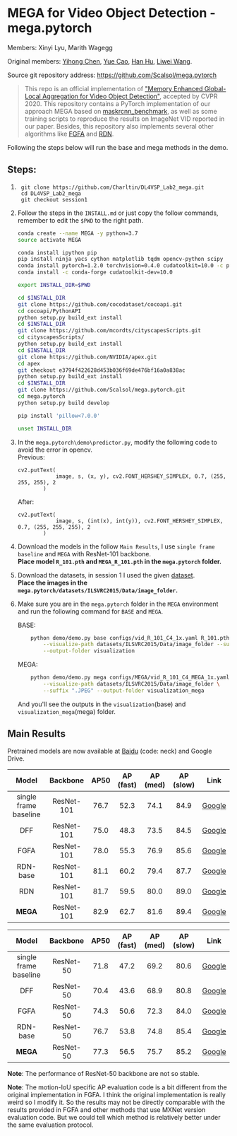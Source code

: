# MEGA for Video Object Detection - mega.pytorch
Members: Xinyi Lyu, Marith Wagegg

Original members: [Yihong Chen](https://scalsol.github.io), [Yue Cao](http://yue-cao.me), [Han Hu](https://ancientmooner.github.io/), [Liwei Wang](http://www.liweiwang-pku.com/).

Source git repository address: https://github.com/Scalsol/mega.pytorch

> This repo is an official implementation of ["Memory Enhanced Global-Local Aggregation for Video Object Detection"](https://arxiv.org/abs/2003.12063), accepted by CVPR 2020. This repository contains a PyTorch implementation of our approach MEGA based on [maskrcnn_benchmark](https://github.com/facebookresearch/maskrcnn-benchmark), as well as some training scripts to reproduce the results on ImageNet VID reported in our paper. 
> Besides, this repository also implements several other algorithms like [FGFA](http://openaccess.thecvf.com/content_iccv_2017/html/Zhu_Flow-Guided_Feature_Aggregation_ICCV_2017_paper.html) and [RDN](https://arxiv.org/abs/1908.09511). 

Following the steps below will run the base and mega methods in the demo.

## Steps:
1. ```
    git clone https://github.com/Charltin/DL4VSP_Lab2_mega.git
    cd DL4VSP_Lab2_mega
    git checkout session1
    ```

2. Follow the steps in the `INSTALL.md` or just copy the follow commands, remember to edit the `$PWD` to the right path.
    ```bash
    conda create --name MEGA -y python=3.7
    source activate MEGA

    conda install ipython pip
    pip install ninja yacs cython matplotlib tqdm opencv-python scipy
    conda install pytorch=1.2.0 torchvision=0.4.0 cudatoolkit=10.0 -c pytorch
    conda install -c conda-forge cudatoolkit-dev=10.0

    export INSTALL_DIR=$PWD

    cd $INSTALL_DIR
    git clone https://github.com/cocodataset/cocoapi.git
    cd cocoapi/PythonAPI
    python setup.py build_ext install
    cd $INSTALL_DIR
    git clone https://github.com/mcordts/cityscapesScripts.git
    cd cityscapesScripts/
    python setup.py build_ext install
    cd $INSTALL_DIR
    git clone https://github.com/NVIDIA/apex.git
    cd apex
    git checkout e3794f422628d453b036f69de476bf16a0a838ac
    python setup.py build_ext install
    cd $INSTALL_DIR
    git clone https://github.com/Scalsol/mega.pytorch.git
    cd mega.pytorch
    python setup.py build develop

    pip install 'pillow<7.0.0'

    unset INSTALL_DIR
    ```
3. In the `mega.pytorch\demo\predictor.py`, modify the following code to avoid the error in opencv.  
    Previous:
    ```
    cv2.putText(
                image, s, (x, y), cv2.FONT_HERSHEY_SIMPLEX, 0.7, (255, 255, 255), 2
            )
    ```
    After:
    ```
    cv2.putText(
                image, s, (int(x), int(y)), cv2.FONT_HERSHEY_SIMPLEX, 0.7, (255, 255, 255), 2
            )
    ```
3. Download the models in the follow `Main Results`, I use `single frame baseline` and `MEGA` with ResNet-101 backbone.  
**Place model `R_101.pth` and `MEGA_R_101.pth` in the `mega.pytorch` folder.**

4. Download the datasets, in session 1 I used the given [dataset](https://posgrado.uam.es/mod/resource/view.php?id=908972).  
**Place the images in the `mega.pytorch/datasets/ILSVRC2015/Data/image_folder`.**

5. Make sure you are in the `mega.pytorch` folder in the `MEGA` environment and run the following command for `BASE` and `MEGA`. 

    BASE:
    ```bash
        python demo/demo.py base configs/vid_R_101_C4_1x.yaml R_101.pth \
            --visualize-path datasets/ILSVRC2015/Data/image_folder --suffix ".JPEG"\
            --output-folder visualization
    ```
    MEGA:
    ```bash
        python demo/demo.py mega configs/MEGA/vid_R_101_C4_MEGA_1x.yaml MEGA_R_101.pth \
            --visualize-path datasets/ILSVRC2015/Data/image_folder \
            --suffix ".JPEG" --output-folder visualization_mega
    ```

    And you'll see the outputs in the `visualization`(base) and `visualization_mega`(mega) folder.

## Main Results

Pretrained models are now available at [Baidu](https://pan.baidu.com/s/1qjIAD3ohaJO8EF1mZ4nLEg) (code: neck) and Google Drive.

Model | Backbone | AP50 | AP (fast) | AP (med) | AP (slow) | Link
:---: | :---: | :---: | :---: | :---: | :---: |:---:
single frame baseline | ResNet-101 | 76.7 | 52.3 | 74.1 | 84.9 | [Google](https://drive.google.com/file/d/1W17f9GC60rHU47lUeOEfU--Ra-LTw3Tq/view?usp=sharing)
DFF | ResNet-101 | 75.0 | 48.3 | 73.5 | 84.5 | [Google](https://drive.google.com/file/d/1Dn_RQRlA7z2XkRRS4XERUW_UH9jlNvMo/view?usp=sharing)
FGFA | ResNet-101 | 78.0 | 55.3 | 76.9 | 85.6 | [Google](https://drive.google.com/file/d/1yVgy7_ff1xVD1SooqbcK-OzKMgPpUcg4/view?usp=sharing)
RDN-base | ResNet-101 | 81.1 | 60.2 | 79.4 | 87.7 | [Google](https://drive.google.com/file/d/1jM5LqlVtCGjKH-MocTCjzFIVjqCyng8M/view?usp=sharing)
RDN | ResNet-101 | 81.7 | 59.5 | 80.0 | 89.0| [Google](https://drive.google.com/file/d/1FgoOwj-GFAMVn2hkSFKnxn5fKWPSxlUF/view?usp=sharing)
**MEGA** | ResNet-101 | 82.9 | 62.7| 81.6 | 89.4 | [Google](https://drive.google.com/file/d/1ZnAdFafF1vW9Lnpw-RPF1AD_csw61lBY/view?usp=sharing)

Model | Backbone | AP50 | AP (fast) | AP (med) | AP (slow) | Link
:---: | :---: | :---: | :---: | :---: | :---: |:---:
single frame baseline | ResNet-50 | 71.8 | 47.2 | 69.2 | 80.6| [Google](https://drive.google.com/file/d/1i39MwpP46x61eHLkRXMzcKhpeKZhkgA6/view?usp=sharing)
DFF | ResNet-50 | 70.4 | 43.6 | 68.9 | 80.8 | [Google](https://drive.google.com/file/d/1wl9Sheg46ecJOWzl1Uy4BWaCDRtSt51_/view?usp=sharing)
FGFA | ResNet-50 | 74.3 | 50.6 | 72.3 | 84.0|  [Google](https://drive.google.com/file/d/1nJ6CbUG_wW_gvMs193b7f0c1QLnXqAzO/view?usp=sharing)
RDN-base | ResNet-50 | 76.7 | 53.8 | 74.8 | 85.4 | [Google](https://drive.google.com/file/d/10k70lzSrxXiLWYx8tmX3RNuOQ2x1X0k8/view?usp=sharing)
**MEGA** | ResNet-50 | 77.3 | 56.5 | 75.7 | 85.2 | [Google](https://drive.google.com/file/d/1EZzpBuCfI75bsd_gxK1495tXlh0K_34H/view?usp=sharing)

**Note**: The performance of ResNet-50 backbone are not so stable.

**Note**: The motion-IoU specific AP evaluation code is a bit different from the original implementation in FGFA. I think the original implementation is really weird so I modify it. So the results may not be directly comparable with the results provided in FGFA and other methods that use MXNet version evaluation code. But we could tell which method is relatively better under the same evaluation protocol. 
